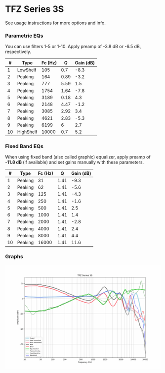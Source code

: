 # TFZ Series 3S
See [usage instructions](https://github.com/jaakkopasanen/AutoEq#usage) for more options and info.

### Parametric EQs
You can use filters 1-5 or 1-10. Apply preamp of -3.8 dB or -6.5 dB, respectively.

|   # | Type      |   Fc (Hz) |    Q |   Gain (dB) |
|-----|-----------|-----------|------|-------------|
|   1 | LowShelf  |       105 | 0.7  |        -8.3 |
|   2 | Peaking   |       164 | 0.89 |        -3.2 |
|   3 | Peaking   |       777 | 5.59 |         1.5 |
|   4 | Peaking   |      1754 | 1.64 |        -7.8 |
|   5 | Peaking   |      3189 | 0.18 |         4.3 |
|   6 | Peaking   |      2148 | 4.47 |        -1.2 |
|   7 | Peaking   |      3085 | 2.92 |         3.4 |
|   8 | Peaking   |      4621 | 2.83 |        -5.3 |
|   9 | Peaking   |      6199 | 6    |         2.7 |
|  10 | HighShelf |     10000 | 0.7  |         5.2 |

### Fixed Band EQs
When using fixed band (also called graphic) equalizer, apply preamp of **-11.8 dB** (if available) and set gains manually with these parameters.

|   # | Type    |   Fc (Hz) |    Q |   Gain (dB) |
|-----|---------|-----------|------|-------------|
|   1 | Peaking |        31 | 1.41 |        -9.3 |
|   2 | Peaking |        62 | 1.41 |        -5.6 |
|   3 | Peaking |       125 | 1.41 |        -4.3 |
|   4 | Peaking |       250 | 1.41 |        -1.6 |
|   5 | Peaking |       500 | 1.41 |         2.5 |
|   6 | Peaking |      1000 | 1.41 |         1.4 |
|   7 | Peaking |      2000 | 1.41 |        -2.8 |
|   8 | Peaking |      4000 | 1.41 |         2.4 |
|   9 | Peaking |      8000 | 1.41 |         4.4 |
|  10 | Peaking |     16000 | 1.41 |        11.6 |

### Graphs
![](./TFZ%20Series%203S.png)
